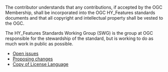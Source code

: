The contributor understands that any contributions, if accepted by the OGC Membership, shall be incorporated into the OGC HY_Features standards documents and that all copyright and intellectual property shall be vested to the OGC.

The HY_Features Standards Working Group (SWG) is the group at OGC responsible for the stewardship of the standard, but is working to do as much work in public as possible.

* [Open issues](https://github.com/opengeospatial/HY_Features/issues)
* [Proposing changes](https://github.com/opengeospatial/WFS_FES/wiki/Propose-a-change-to-a-draft-of-a-specification-document)
* [Copy of License Language](https://raw.githubusercontent.com/opengeospatial/HY_Features/master/LICENSE)